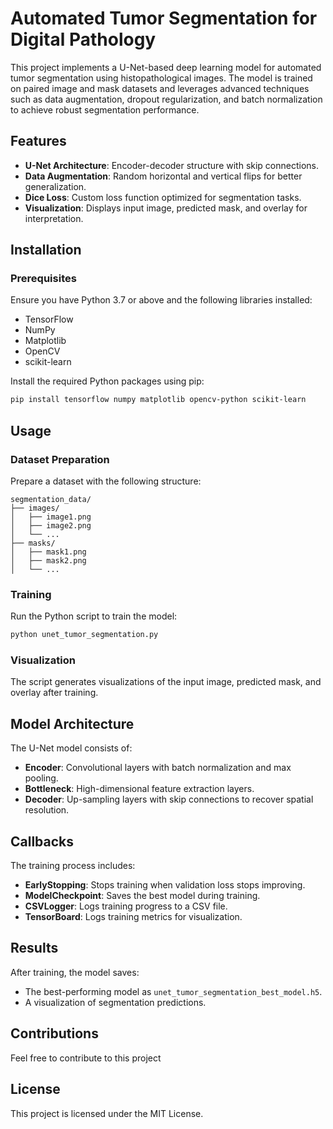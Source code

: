 
# Automated Tumor Segmentation for Digital Pathology

This project implements a U-Net-based deep learning model for automated tumor segmentation using histopathological images. The model is trained on paired image and mask datasets and leverages advanced techniques such as data augmentation, dropout regularization, and batch normalization to achieve robust segmentation performance.

## Features
- **U-Net Architecture**: Encoder-decoder structure with skip connections.
- **Data Augmentation**: Random horizontal and vertical flips for better generalization.
- **Dice Loss**: Custom loss function optimized for segmentation tasks.
- **Visualization**: Displays input image, predicted mask, and overlay for interpretation.

## Installation

### Prerequisites
Ensure you have Python 3.7 or above and the following libraries installed:
- TensorFlow
- NumPy
- Matplotlib
- OpenCV
- scikit-learn

Install the required Python packages using pip:
```bash
pip install tensorflow numpy matplotlib opencv-python scikit-learn
```

## Usage

### Dataset Preparation
Prepare a dataset with the following structure:
```
segmentation_data/
├── images/
│   ├── image1.png
│   ├── image2.png
│   └── ...
├── masks/
│   ├── mask1.png
│   ├── mask2.png
│   └── ...
```

### Training
Run the Python script to train the model:
```bash
python unet_tumor_segmentation.py
```

### Visualization
The script generates visualizations of the input image, predicted mask, and overlay after training.

## Model Architecture
The U-Net model consists of:
- **Encoder**: Convolutional layers with batch normalization and max pooling.
- **Bottleneck**: High-dimensional feature extraction layers.
- **Decoder**: Up-sampling layers with skip connections to recover spatial resolution.

## Callbacks
The training process includes:
- **EarlyStopping**: Stops training when validation loss stops improving.
- **ModelCheckpoint**: Saves the best model during training.
- **CSVLogger**: Logs training progress to a CSV file.
- **TensorBoard**: Logs training metrics for visualization.

## Results
After training, the model saves:
- The best-performing model as `unet_tumor_segmentation_best_model.h5`.
- A visualization of segmentation predictions.

## Contributions
Feel free to contribute to this project

## License
This project is licensed under the MIT License.
